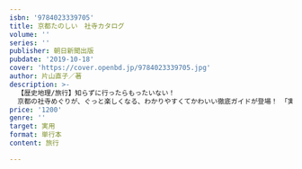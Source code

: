 ```yaml
---
isbn: '9784023339705'
title: 京都たのしい　社寺カタログ
volume: ''
series: ''
publisher: 朝日新聞出版
pubdate: '2019-10-18'
cover: 'https://cover.openbd.jp/9784023339705.jpg'
author: 片山直子／著
description: >-
  【歴史地理/旅行】知らずに行ったらもったいない！
  京都の社寺めぐりが、ぐっと楽しくなる、わかりやすくてかわいい徹底ガイドが登場！　「実はどう巡ればいいのかわからない……」「どこも同じに見える……」に答えたマストitなポイントを教えます！
price: '1200'
genre: ''
target: 実用
format: 単行本
content: 旅行

---
```

